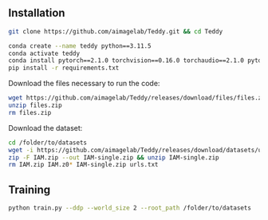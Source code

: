 ## Installation
```bash
git clone https://github.com/aimagelab/Teddy.git && cd Teddy
```

```bash
conda create --name teddy python==3.11.5
conda activate teddy
conda install pytorch==2.1.0 torchvision==0.16.0 torchaudio==2.1.0 pytorch-cuda=12.1 -c pytorch -c nvidia
pip install -r requirements.txt
```

Download the files necessary to run the code:
```bash
wget https://github.com/aimagelab/Teddy/releases/download/files/files.zip
unzip files.zip
rm files.zip
```

Download the dataset:
```bash
cd /folder/to/datasets
wget -i https://github.com/aimagelab/Teddy/releases/download/datasets/urls.txt
zip -F IAM.zip --out IAM-single.zip && unzip IAM-single.zip
rm IAM.zip IAM.z0* IAM-single.zip urls.txt
```

## Training
```bash
python train.py --ddp --world_size 2 --root_path /folder/to/datasets
```